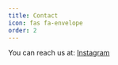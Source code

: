 ```yaml
---
title: Contact
icon: fas fa-envelope
order: 2
---
```


You can reach us at: [Instagram](https://instagram.com/alahliyakwt)
